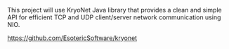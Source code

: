 This project will use KryoNet Java library that provides a clean and simple API for efficient TCP and UDP client/server network communication using NIO.

https://github.com/EsotericSoftware/kryonet